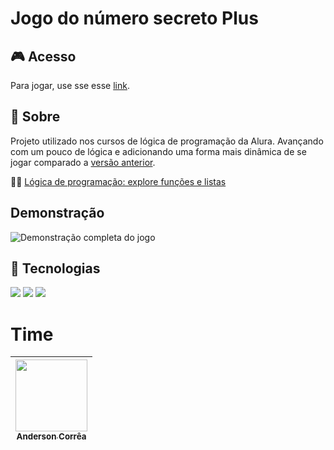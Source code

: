 <h1>Jogo do número secreto Plus</h1>

<h2>🎮 Acesso</h2>

Para jogar, use sse esse [link](https://numero-secreto-plus.vercel.app/).

<h2>🔖 Sobre</h2>

Projeto utilizado nos cursos de lógica de programação da Alura. Avançando com um pouco de lógica e adicionando uma forma mais dinâmica de se jogar comparado a [versão anterior](https://github.com/Anderson-Andy-Correa/11-Javascript-NumeroSecreto-Logica).

📙🧠 [Lógica de programação: explore funções e listas](https://cursos.alura.com.br/course/logica-programacao-funcoes-listas)

## Demonstração
![Demonstração completa do jogo](Demosntracao_NumeroSecretoPlus.gif)

## 🚀 Tecnologias
<div>
  <img src="https://img.shields.io/badge/HTML-FFB300?style=for-the-badge&logo=html5&logoColor=black">
  <img src="https://img.shields.io/badge/CSS-239120?&style=for-the-badge&logo=css3&logoColor=white">
  <img src="https://img.shields.io/badge/JavaScript-F7DF1E?style=for-the-badge&logo=javascript&logoColor=black">
</div>

# Time

| [<img loading="lazy" src="https://avatars.githubusercontent.com/u/106445568?v=4" width=115><br><sub>Anderson Corrêa</sub>](https://github.com/gabrielle-ribeiro) 
| :---: |